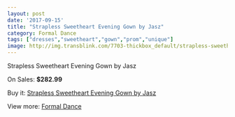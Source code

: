 ```yaml
---
layout: post
date: '2017-09-15'
title: "Strapless Sweetheart Evening Gown by Jasz"
category: Formal Dance
tags: ["dresses","sweetheart","gown","prom","unique"]
image: http://img.transblink.com/7703-thickbox_default/strapless-sweetheart-evening-gown-by-jasz.jpg
---
```

Strapless Sweetheart Evening Gown by Jasz

On Sales: **$282.99**
<a href="https://www.transblink.com/en/formal-dance/2490-strapless-sweetheart-evening-gown-by-jasz.html"><amp-img layout="responsive" width="600" height="600" src="//img.transblink.com/7703-thickbox_default/strapless-sweetheart-evening-gown-by-jasz.jpg" alt="Strapless Sweetheart Evening Gown by Jasz 0" /></a>
<a href="https://www.transblink.com/en/formal-dance/2490-strapless-sweetheart-evening-gown-by-jasz.html"><amp-img layout="responsive" width="600" height="600" src="//img.transblink.com/7705-thickbox_default/strapless-sweetheart-evening-gown-by-jasz.jpg" alt="Strapless Sweetheart Evening Gown by Jasz 1" /></a>
<a href="https://www.transblink.com/en/formal-dance/2490-strapless-sweetheart-evening-gown-by-jasz.html"><amp-img layout="responsive" width="600" height="600" src="//img.transblink.com/7704-thickbox_default/strapless-sweetheart-evening-gown-by-jasz.jpg" alt="Strapless Sweetheart Evening Gown by Jasz 2" /></a>

Buy it: [Strapless Sweetheart Evening Gown by Jasz](https://www.transblink.com/en/formal-dance/2490-strapless-sweetheart-evening-gown-by-jasz.html "Strapless Sweetheart Evening Gown by Jasz")

View more: [Formal Dance](https://www.transblink.com/en/6-formal-dance "Formal Dance")